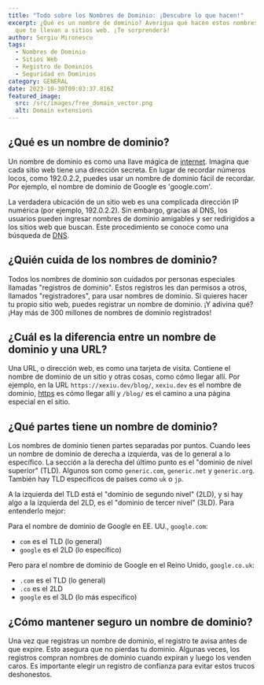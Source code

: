 ```yaml
---
title: "Todo sobre los Nombres de Dominio: ¡Descubre lo que hacen!"
excerpt: ¿Qué es un nombre de dominio? Averigua qué hacen estos nombres mágicos
  que te llevan a sitios web. ¡Te sorprenderá!
author: Sergiu Mironescu
tags:
  - Nombres de Dominio
  - Sitios Web
  - Registro de Dominios
  - Seguridad en Dominios
category: GENERAL
date: 2023-10-30T09:03:37.816Z
featured_image:
  src: /src/images/free_domain_vector.png
  alt: Domain extensions
---
```

## ¿Qué es un nombre de dominio?

Un nombre de dominio es como una llave mágica de [internet](/blog/descifrando-el-enigma-de-internet-todo-lo-que-debes-saber). Imagina que cada sitio web tiene una dirección secreta. En lugar de recordar números locos, como 192.0.2.2, puedes usar un nombre de dominio fácil de recordar. Por ejemplo, el nombre de dominio de Google es 'google.com'.

La verdadera ubicación de un sitio web es una complicada dirección IP numérica (por ejemplo, 192.0.2.2). Sin embargo, gracias al DNS, los usuarios pueden ingresar nombres de dominio amigables y ser redirigidos a los sitios web que buscan. Este procedimiento se conoce como una búsqueda de [DNS](/blog/descifrando-el-enigma-de-internet-todo-lo-que-debes-saber#entendiendo-las-direcciones-ip-y-los-nombres-de-dominio-dns).

## ¿Quién cuida de los nombres de dominio?

Todos los nombres de dominio son cuidados por personas especiales llamadas "registros de dominio". Estos registros les dan permisos a otros, llamados "registradores", para usar nombres de dominio. Si quieres hacer tu propio sitio web, puedes registrar un nombre de dominio. ¡Y adivina qué? ¡Hay más de 300 millones de nombres de dominio registrados!

## ¿Cuál es la diferencia entre un nombre de dominio y una URL?

Una URL, o dirección web, es como una tarjeta de visita. Contiene el nombre de dominio de un sitio y otras cosas, como cómo llegar allí. Por ejemplo, en la URL `https://xexiu.dev/blog/`, `xexiu.dev` es el nombre de dominio, [https](/blog/la-evolucion-de-http-desde-el-nacimiento-de-la-web-hasta-http-3) es cómo llegar allí y `/blog/` es el camino a una página especial en el sitio.

## ¿Qué partes tiene un nombre de dominio?

Los nombres de dominio tienen partes separadas por puntos. Cuando lees un nombre de dominio de derecha a izquierda, vas de lo general a lo específico. La sección a la derecha del último punto es el "dominio de nivel superior" (TLD). Algunos son como `generic.com`, `generic.net` y `generic.org`. También hay TLD específicos de países como `uk` o `jp`.

A la izquierda del TLD está el "dominio de segundo nivel" (2LD), y si hay algo a la izquierda del 2LD, es el "dominio de tercer nivel" (3LD). Para entenderlo mejor:

Para el nombre de dominio de Google en EE. UU., `google.com`:

* `com` es el TLD (lo general)
* `google` es el 2LD (lo específico)


Pero para el nombre de dominio de Google en el Reino Unido, `google.co.uk`:

* `.com` es el TLD (lo general)
* `.co` es el 2LD
* `google` es el 3LD (lo más específico)

## ¿Cómo mantener seguro un nombre de dominio?

Una vez que registras un nombre de dominio, el registro te avisa antes de que expire. Esto asegura que no pierdas tu dominio. Algunas veces, los registros compran nombres de dominio cuando expiran y luego los venden caros. Es importante elegir un registro de confianza para evitar estos trucos deshonestos.
